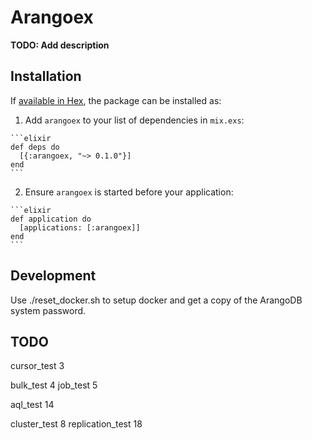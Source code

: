 # Arangoex

**TODO: Add description**

## Installation

If [available in Hex](https://hex.pm/docs/publish), the package can be installed as:

  1. Add `arangoex` to your list of dependencies in `mix.exs`:

    ```elixir
    def deps do
      [{:arangoex, "~> 0.1.0"}]
    end
    ```

  2. Ensure `arangoex` is started before your application:

    ```elixir
    def application do
      [applications: [:arangoex]]
    end
    ```

## Development

Use ./reset_docker.sh to setup docker and get a copy of the ArangoDB
system password.


## TODO

cursor_test 3

bulk_test 4
job_test 5

aql_test 14

cluster_test 8
replication_test 18
